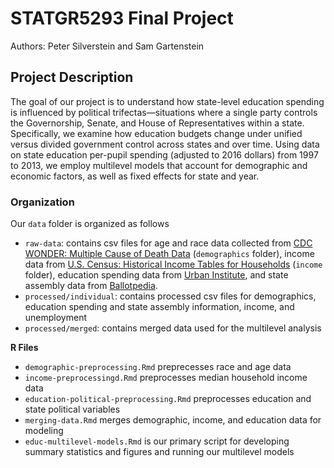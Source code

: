 # STATGR5293 Final Project

Authors: Peter Silverstein and Sam Gartenstein

## Project Description

The goal of our project is to understand how state-level education spending is influenced by political trifectas—situations where a single party controls the Governorship, Senate, and House of Representatives within a state. Specifically, we examine how education budgets change under unified versus divided government control across states and over time. Using data on state education per-pupil spending (adjusted to 2016 dollars) from 1997 to 2013, we employ multilevel models that account for demographic and economic factors, as well as fixed effects for state and year.

### Organization

Our `data` folder is organized as follows

  - `raw-data`: contains csv files for age and race data collected from [CDC WONDER: Multiple Cause of Death Data](https://wonder.cdc.gov/controller/datarequest/D163;jsessionid=1D7CE2ADACAB76D41155872A592E) (`demographics` folder), income data from [U.S. Census: Historical Income Tables for Households](https://www.census.gov/data/tables/time-series/demo/income-poverty/historical-income-households.html) (`income` folder), education spending data from [Urban Institute](https://datacatalog.urban.org/dataset/state-state-spending-kids-dataset), and state assembly data from [Ballotpedia](https://ballotpedia.org/Ballotpedia:Who_Runs_the_States,_Partisanship_Results,_Partisan_Control_of_State_Legislatures).
  - `processed/individual`: contains processed csv files for demographics, education spending and state assembly information, income, and unemployment
  - `processed/merged`: contains merged data used for the multilevel analysis 

 **R Files**

 - `demographic-preprocessing.Rmd` preprecesses race and age data
 - `income-preprocessingd.Rmd` preprocesses median household income data
 - `education-political-preprocessing.Rmd` preprocesses education and state political variables
 - `merging-data.Rmd` merges demographic, income, and education data for modeling
 - `educ-multilevel-models.Rmd` is our primary script for developing summary statistics and figures and running our multilevel models


